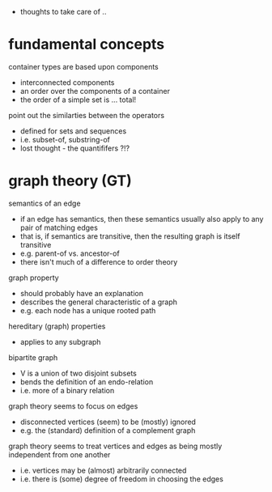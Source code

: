 
- thoughts to take care of ..

# fundamental concepts

container types are based upon components
- interconnected components
- an order over the components of a container
- the order of a simple set is ... total!

point out the similarties between the operators
- defined for sets and sequences
- i.e. subset-of, substring-of
- lost thought - the quantififers ?!?

# graph theory (GT)

semantics of an edge
- if an edge has semantics, then these semantics
  usually also apply to any pair of matching edges
- that is, if semantics are transitive, then the
  resulting graph is itself transitive
- e.g. parent-of vs. ancestor-of
- there isn't much of a difference to order theory

graph property
- should probably have an explanation
- describes the general characteristic of a graph
- e.g. each node has a unique rooted path

hereditary (graph) properties
- applies to any subgraph

bipartite graph
- V is a union of two disjoint subsets
- bends the definition of an endo-relation
- i.e. more of a binary relation

graph theory seems to focus on edges
- disconnected vertices (seem) to be (mostly) ignored
- e.g. the (standard) definition of a complement graph

graph theory seems to treat vertices and edges
as being mostly independent from one another
- i.e. vertices may be (almost) arbitrarily connected
- i.e. there is (some) degree of freedom in choosing the edges

